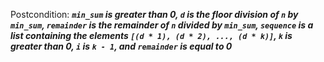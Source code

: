 Postcondition: ***`min_sum` is greater than 0, `d` is the floor division of `n` by `min_sum`, `remainder` is the remainder of `n` divided by `min_sum`, `sequence` is a list containing the elements `[(d * 1), (d * 2), ..., (d * k)]`, `k` is greater than 0, `i` is `k - 1`, and `remainder` is equal to 0***